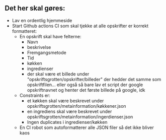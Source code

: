 ## Det her skal gøres:

- Lav en ordentlig hjemmeside
- Start Github actions CI som skal tjekke at alle opskrifter er korrekt formatteret:
  - En opskrift skal have felterne:
    - Navn
    - beskrivelse
    - Fremgangsmetode
    - Tid
    - køkken
    - ingredienser
    - der skal være et billede under "opskriftsgrotten/opskrifter/billeder" der hedder det samme som opskriftfilen... eller også så bare lav et script der google opskriftnavnet og henter det første billede på google, idk
  - Constraints er:
    - et køkken skal være beskrevet under opskriftsgrotten/metainformation/køkkener.json
    - en ingrediens skal være beskrevet under opskriftsgrotten/metainformation/ingerdienser.json
    - Ingen duplicates i ingredienser/køkken
  - En CI robot som autoformatterer alle JSON filer så det ikke bliver kaos